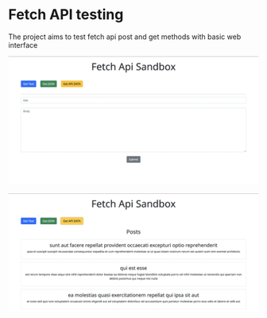 # Fetch API testing
The project aims to test fetch api post and get methods with basic web interface

![Fetch](https://github.com/MuhammadSaadJamil/Project-Images/blob/master/fetch1.png?raw=true)

![Fetch](https://github.com/MuhammadSaadJamil/Project-Images/blob/master/fetch2.png?raw=true)